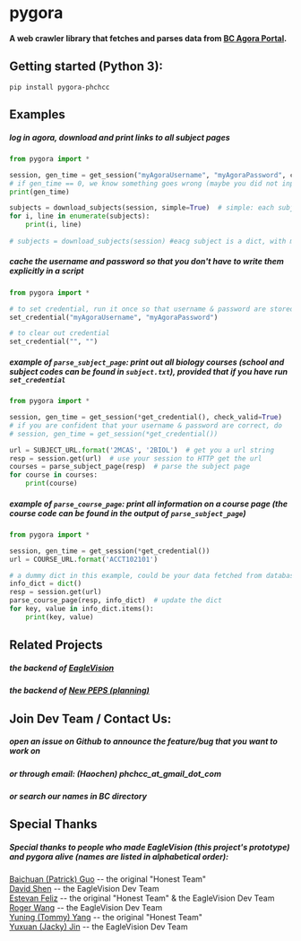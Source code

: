 # pygora
#### A web crawler library that fetches and parses data from [BC Agora Portal](https://services.bc.edu/commoncore/myservices.do).

## Getting started (Python 3):
```
pip install pygora-phchcc
```

## Examples
##### log in agora, download and print links to all subject pages
```python
from pygora import *

session, gen_time = get_session("myAgoraUsername", "myAgoraPassword", check_valid=True)
# if gen_time == 0, we know something goes wrong (maybe you did not input the correct credential)
print(gen_time)

subjects = download_subjects(session, simple=True)  # simple: each subject is a string
for i, line in enumerate(subjects):
    print(i, line)
    
# subjects = download_subjects(session) #eacg subject is a dict, with more information

```

##### cache the username and password so that you don't have to write them explicitly in a script
```python
from pygora import *

# to set credential, run it once so that username & password are stored locally
set_credential("myAgoraUsername", "myAgoraPassword")

# to clear out credential
set_credential("", "")

```

##### example of `parse_subject_page`: print out all biology courses (school and subject codes can be found in `subject.txt`), provided that if you have run `set_credential`
```python
from pygora import *

session, gen_time = get_session(*get_credential(), check_valid=True)
# if you are confident that your username & password are correct, do
# session, gen_time = get_session(*get_credential())

url = SUBJECT_URL.format('2MCAS', '2BIOL')  # get you a url string
resp = session.get(url)  # use your session to HTTP get the url
courses = parse_subject_page(resp)  # parse the subject page
for course in courses:
    print(course)

```


##### example of `parse_course_page`: print all information on a course page (the course code can be found in the output of `parse_subject_page`)
```python
from pygora import *

session, gen_time = get_session(*get_credential())
url = COURSE_URL.format('ACCT102101')

# a dummy dict in this example, could be your data fetched from database
info_dict = dict()
resp = session.get(url)
parse_course_page(resp, info_dict)  # update the dict
for key, value in info_dict.items():
    print(key, value)

```

## Related Projects
##### the backend of [EagleVision](http://www.eaglevisionapp.com/)
##### the backend of [New PEPS (planning)]()

## Join Dev Team / Contact Us:
##### open an issue on Github to announce the feature/bug that you want to work on
##### or through email: (Haochen) phchcc_at_gmail_dot_com 
##### or search our names in BC directory

## Special Thanks
##### Special thanks to people who made EagleVision (this project's prototype) and pygora alive (names are listed in alphabetical order):
[Baichuan (Patrick) Guo]() -- the original "Honest Team" <br>
[David Shen]() -- the EagleVision Dev Team <br>
[Estevan Feliz](http://estevanfeliz.me/) -- the original "Honest Team" & the EagleVision Dev Team <br>
[Roger Wang](https://rogerwangcs.com/) -- the EagleVision Dev Team  <br>
[Yuning (Tommy) Yang]() -- the original "Honest Team" <br>
[Yuxuan (Jacky) Jin](https://github.com/PolarCapital) -- the EagleVision Dev Team <br>
